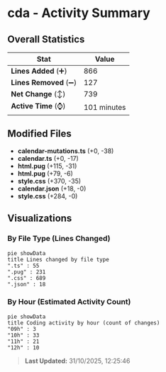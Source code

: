 # cda - Activity Summary 

## Overall Statistics

| Stat                   | Value                                                             |
| ---------------------- | ----------------------------------------------------------------- |
| **Lines Added** (➕)   | 866                                          |
| **Lines Removed** (➖) | 127                                        |
| **Net Change** (↕)    | 739                |
| **Active Time** (⌚)   | 101 minutes |


## Modified Files
- **calendar-mutations.ts** (+0, -38)
- **calendar.ts** (+0, -17)
- **html.pug** (+115, -31)
- **html.pug** (+79, -6)
- **style.css** (+370, -35)
- **calendar.json** (+18, -0)
- **style.css** (+284, -0)

## Visualizations

### By File Type (Lines Changed)

```mermaid
pie showData
title Lines changed by file type
".ts" : 55
".pug" : 231
".css" : 689
".json" : 18
```

### By Hour (Estimated Activity Count)

```mermaid
pie showData
title Coding activity by hour (count of changes)
"09h" : 3
"10h" : 33
"11h" : 21
"12h" : 10
```


> **Last Updated:** 31/10/2025, 12:25:46